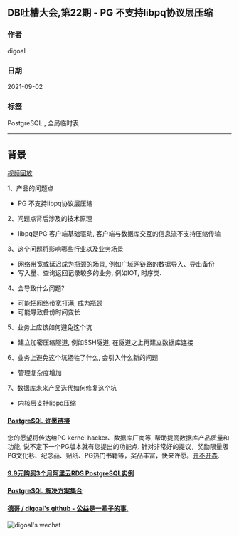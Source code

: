 ## DB吐槽大会,第22期 - PG 不支持libpq协议层压缩  
  
### 作者  
digoal  
  
### 日期  
2021-09-02  
  
### 标签  
PostgreSQL , 全局临时表  
  
----  
  
## 背景  
[视频回放]()  
  
1、产品的问题点  
- PG 不支持libpq协议层压缩  
  
2、问题点背后涉及的技术原理  
- libpq是PG 客户端基础驱动, 客户端与数据库交互的信息流不支持压缩传输  
  
3、这个问题将影响哪些行业以及业务场景  
- 网络带宽或延迟成为瓶颈的场景, 例如广域网链路的数据导入、导出备份  
- 写入量、查询返回记录较多的业务, 例如IOT, 时序类.  
  
4、会导致什么问题?  
- 可能把网络带宽打满, 成为瓶颈  
- 可能导致备份时间变长  
  
5、业务上应该如何避免这个坑  
- 建立加密压缩隧道, 例如SSH隧道, 在隧道之上再建立数据库连接  
  
6、业务上避免这个坑牺牲了什么, 会引入什么新的问题  
- 管理复杂度增加  
  
7、数据库未来产品迭代如何修复这个坑  
- 内核层支持libpq压缩  
    
  
#### [PostgreSQL 许愿链接](https://github.com/digoal/blog/issues/76 "269ac3d1c492e938c0191101c7238216")
您的愿望将传达给PG kernel hacker、数据库厂商等, 帮助提高数据库产品质量和功能, 说不定下一个PG版本就有您提出的功能点. 针对非常好的提议，奖励限量版PG文化衫、纪念品、贴纸、PG热门书籍等，奖品丰富，快来许愿。[开不开森](https://github.com/digoal/blog/issues/76 "269ac3d1c492e938c0191101c7238216").  
  
  
#### [9.9元购买3个月阿里云RDS PostgreSQL实例](https://www.aliyun.com/database/postgresqlactivity "57258f76c37864c6e6d23383d05714ea")
  
  
#### [PostgreSQL 解决方案集合](https://yq.aliyun.com/topic/118 "40cff096e9ed7122c512b35d8561d9c8")
  
  
#### [德哥 / digoal's github - 公益是一辈子的事.](https://github.com/digoal/blog/blob/master/README.md "22709685feb7cab07d30f30387f0a9ae")
  
  
![digoal's wechat](../pic/digoal_weixin.jpg "f7ad92eeba24523fd47a6e1a0e691b59")
  
